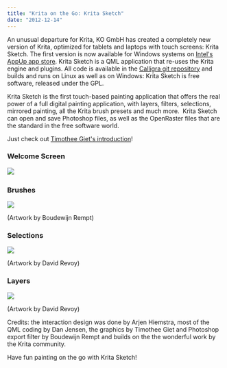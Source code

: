 ```yaml
---
title: "Krita on the Go: Krita Sketch"
date: "2012-12-14"
---
```


An unusual departure for Krita, KO GmbH has created a completely new version of Krita, optimized for tablets and laptops with touch screens: Krita Sketch. The first version is now available for Windows systems on [Intel's AppUp app store](http://www.appup.com/app-details/krita-sketch). Krita Sketch is a QML application that re-uses the Krita engine and plugins. All code is available in the [Calligra git repository](https://projects.kde.org/projects/calligra/repository/show?rev=krita-sketch-rempt) and builds and runs on Linux as well as on Windows: Krita Sketch is free software, released under the GPL.

Krita Sketch is the first touch-based painting application that offers the real power of a full digital painting application, with layers, filters, selections, mirrored painting, all the Krita brush presets and much more.  Krita Sketch can open and save Photoshop files, as well as the OpenRaster files that are the standard in the free software world.

Just check out [Timothee Giet's introduction](http://timotheegiet.com/blog/illust/krita-sketch-release.html)!

### Welcome Screen

![](/images/posts/2012/startscreen.png) 

### Brushes

![](/images/posts/2012/kritasketch_brushes.png)

(Artwork by Boudewijn Rempt)

### Selections

![](/images/posts/2012/krita_sketch_selection.png)

(Artwork by David Revoy)

### Layers

![](/images/posts/2012/sketch_layers.png)

(Artwork by David Revoy)

Credits: the interaction design was done by Arjen Hiemstra, most of the QML coding by Dan Jensen, the graphics by Timothee Giet and Photoshop export filter by Boudewijn Rempt and builds on the the wonderful work by the Krita community.

Have fun painting on the go with Krita Sketch!
